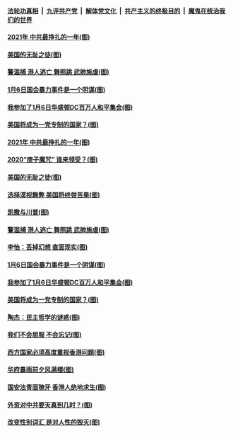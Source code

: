 ####  [法轮功真相](../../../../basic/blob/master/README.md?t=01101131) &nbsp;|&nbsp; [九评共产党](../../../../9ping.md/blob/master/README.md?t=01101131) &nbsp;|&nbsp; [解体党文化](../../../../jtdwh.md/blob/master/README.md?t=01101131)  &nbsp;|&nbsp; [共产主义的终极目的](../../../../gczydzjmd.md/blob/master/README.md?t=01101131) &nbsp;|&nbsp; [魔鬼在统治我们的世界](../../../../mgztzwmdsj.md/blob/master/README.md?t=01101131) 

#### [2021年 中共最挣扎的一年(图)](../pages/p4/958592.md?t=01101131) 

#### [美国的无耻之徒(图)](../pages/p4/958606.md?t=01101131) 

#### [警滥捕 港人逃亡 舞照跳 武肺施虐(图)](../pages/p4/958515.md?t=01101131) 

#### [1月6日国会暴力事件是一个阴谋(图)](../pages/p4/958522.md?t=01101131) 

#### [我参加了1月6日华盛顿DC百万人和平集会(图)](../pages/p4/958521.md?t=01101131) 

#### [美国将成为一党专制的国家？(图)](../pages/p4/958514.md?t=01101131) 

#### [2021年 中共最挣扎的一年(图)](../pages/p4/958592.md?t=01101131) 

#### [2020“庚子魔咒” 谁来领受？(图)](../pages/p4/958597.md?t=01101131) 

#### [美国的无耻之徒(图)](../pages/p4/958606.md?t=01101131) 

#### [选择漠视舞弊 美国将终尝苦果(图)](../pages/p4/958598.md?t=01101131) 

#### [凯撒与川普(图)](../pages/p4/958605.md?t=01101131) 


#### [警滥捕 港人逃亡 舞照跳 武肺施虐(图)](../pages/p4/958515.md?t=01101131) 

#### [李怡：丢掉幻想 直面现实(图)](../pages/p4/958513.md?t=01101131) 

#### [1月6日国会暴力事件是一个阴谋(图)](../pages/p4/958522.md?t=01101131) 

#### [我参加了1月6日华盛顿DC百万人和平集会(图)](../pages/p4/958521.md?t=01101131) 

#### [美国将成为一党专制的国家？(图)](../pages/p4/958514.md?t=01101131) 

#### [陶杰：民主哲学的谜惑(图)](../pages/p4/958511.md?t=01101131) 



#### [我们不会屈服 不会忘记(图)](../pages/p4/958409.md?t=01101131) 

#### [西方国家必须高度重视香港问题(图)](../pages/p4/958420.md?t=01101131) 

#### [华府暴雨前夕风满楼(图)](../pages/p4/958394.md?t=01101131) 

#### [国安法青面獠牙 香港人绝地求生(图)](../pages/p4/958396.md?t=01101131) 

#### [外资对中共要天真到几时？(图)](../pages/p4/958392.md?t=01101131) 

#### [改变性别词汇 是对人性的毁灭(图)](../pages/p4/958380.md?t=01101131) 

